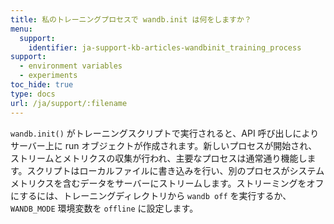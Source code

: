 ```yaml
---
title: 私のトレーニングプロセスで wandb.init は何をしますか？
menu:
  support:
    identifier: ja-support-kb-articles-wandbinit_training_process
support:
  - environment variables
  - experiments
toc_hide: true
type: docs
url: /ja/support/:filename
---
```

`wandb.init()` がトレーニングスクリプトで実行されると、API 呼び出しによりサーバー上に run オブジェクトが作成されます。新しいプロセスが開始され、ストリームとメトリクスの収集が行われ、主要なプロセスは通常通り機能します。スクリプトはローカルファイルに書き込みを行い、別のプロセスがシステムメトリクスを含むデータをサーバーにストリームします。ストリーミングをオフにするには、トレーニングディレクトリから `wandb off` を実行するか、`WANDB_MODE` 環境変数を `offline` に設定します。